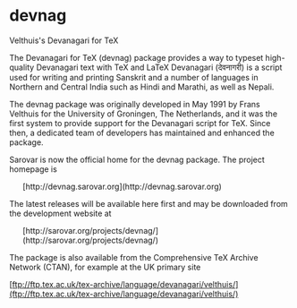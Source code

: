 # devnag
Velthuis's Devanagari for TeX

The Devanagari for TeX 
(devnag) package provides a way to typeset high-quality Devanagari text with 
TeX and LaTeX
Devanagari (&#x0926;&#x0947;&#x0935;&#x0928;&#x093E;&#x0917;&#x0930;&#x0940;) is 
a script used for writing and printing Sanskrit and a number of languages in Northern and Central 
India such as Hindi and Marathi, as well as Nepali.

The devnag package was originally developed in May 1991 by Frans Velthuis for the University 
of Groningen, The Netherlands, and it was the first system to provide support for the 
Devanagari script for TeX. Since 
then, a dedicated team of developers has maintained and enhanced the package.

Sarovar is now the official home for the devnag package. The project homepage is

<ul>
[http://devnag.sarovar.org](http://devnag.sarovar.org)
</ul>

The latest releases will be available here first and may be downloaded from the 
development website at

<ul>
[http://sarovar.org/projects/devnag/](http://sarovar.org/projects/devnag/)
</ul>

The package is also available from the Comprehensive TeX
Archive Network (CTAN), for example at the UK primary site

[ftp://ftp.tex.ac.uk/tex-archive/language/devanagari/velthuis/](ftp://ftp.tex.ac.uk/tex-archive/language/devanagari/velthuis/)

